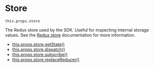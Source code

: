 Store
=====
`this.props.store`

The Redux store used by the SDK. Useful for inspecting internal storage values. See the [Redux store](https://redux.js.org/docs/api/Store.html) documentation for more information.

* [this.props.store.getState()](https://redux.js.org/docs/api/Store.html#getState)
* [this.props.store.dispatch()](https://redux.js.org/docs/api/Store.html#dispatch)
* [this.props.store.subscribe()](https://redux.js.org/docs/api/Store.html#subscribe)
* [this.props.store.replaceReducer()](https://redux.js.org/docs/api/Store.html#replaceReducer)
